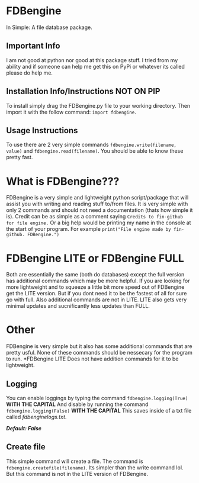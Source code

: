 # FDBengine
In Simple: A file database package.



## Important Info
I am not good at python nor good at this package stuff. I tried from my ability and if someone can help me get this on PyPi or whatever its called please do help me.

## Installation Info/Instructions NOT ON PIP
To install simply drag the FDBengine.py file to your working directory. Then import it with the follow command:
`import fdbengine`.

## Usage Instructions
To use there are 2 very simple commands `fdbengine.write(filename, value)` and `fdbengine.read(filename)`. You should be able to know these pretty fast.

# What is FDBengine???
FDBengine is a very simple and lightweight python script/package that will assist you with writing and reading stuff to/from files. It is very simple with only 2 commands and should not need a documentation (thats how simple it is). Credit can be as simple as a comment saying `Credits to fin-github for file engine.` Or a big help would be printing my name in the console at the start of your program. For example `print("File engine made by fin-github. FDBengine.")`

# FDBengine LITE or FDBengine FULL
Both are essentially the same (both do databases) except the full version has additional commands which may be more helpful.
If you are looking for more lightweight and to squeeze a little bit more speed out of FDBengine get the LITE version. But if you dont need it to be the fastest of all for sure go with full. Also additional commands are not in LITE.
LITE also gets very minimal updates and sucnificantly less updates than FULL.


# Other
FDBengine is very simple but it also has some additional commands that are pretty usful.
None of these commands should be nessecary for the program to run.
*FDBengine LITE Does not have addition commands for it to be lightweight.
## Logging
You can enable loggings by typing the command `fdbengine.logging(True)` **WITH THE CAPITAL**
And disable by running the command `fdbengine.logging(False)` **WITH THE CAPITAL**
This saves inside of a txt file called *fdbenginelogs.txt*.

***Default: False***

## Create file
This simple command will create a file. The command is `fdbengine.createfile(filename)`.
Its simpler than the write command lol. But this command is not in the LITE version of FDBengine.
